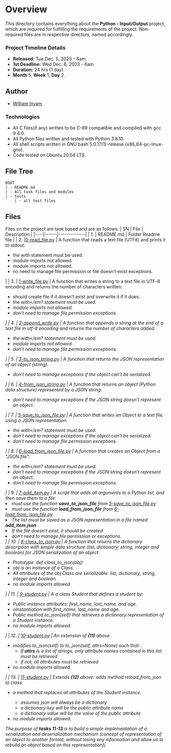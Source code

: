 # Overview #

This directory contains everything about the **Python - Input/Output** project, which are required for fulfilling the requirements of the project. Non-required files are in respective directors, named accordingly.

### Project Timeline Details ###
- **Released:** Tue Dec. 5, 2023 - 6am.
- **1st Deadline:** Wed Dec. 6, 2023 - 6am.
- **Duration:** 24 hrs (1 day).
- **Month** 5, **Week** 1, **Day** 2.

## Author ##
- [William Inyam](https://github.com/thecypherzen/)

### Technologies ##
- All C files(if any) written to be C-89 compatible and compiled with gcc 9.4.0.
- All Python files written and tested with Python 3.8.10.
- All shell scripts written in GNU bash 5.0.17(1)-release (x86_64-pc-linux-gnu).
- Code tested on Ubuntu 20.04 LTS.

## File Tree ##
	ROOT
	| - README.md
	| - All task files and modules
	| - tests
		| - all test files


## Files ##
Files on the project are task based and are as follows:
| SN | File | Description |
|----|------|-------------|
| 1. | README.md | Folder Readme file |
| 2. |[0-read_file.py](https://github.com/thecypherzen/alx-higher_level_programming/blob/main/0x0B-python-input_output/0-read_file.py)  | A function that reads a text file (UTF8) and prints it to stdout:<ul><li>the <em>with</em> statement must be used.</li><li>module imports not allowed.</li><li>module imports not allowed.</li><li>no need to manage file permission or file doesn't exist exceptions.</li></ul>|
| 3. | [1-write_file.py](https://github.com/thecypherzen/alx-higher_level_programming/blob/main/0x0B-python-input_output/1-write_file.py) | A function that writes a string to a text file in UTF-8 encoding and returns the number of characters written:<ul><li>should create file if it doesn't exist and overwrite it if it does.</li><li>the <em>with</em? statement must be used.</li><li>module imports not allowed.</li><li>don’t need to manage file permission exceptions.</li></ul> |
| 4. | [2-append_write.py](https://github.com/thecypherzen/alx-higher_level_programming/blob/main/0x0B-python-input_output/2-append_write.py) | A function that appends a string at the end of a text file in utf-8 encoding and returns the number of characters added:<ul><li>the <em>with</em? statement must be used.</li><li>module imports not allowed.</li><li>don’t need to manage file permission exceptions.</li></ul> |
| 5. | [3-to_json_string.py](https://github.com/thecypherzen/alx-higher_level_programming/blob/main/0x0B-python-input_output/3-to_json_string.py) | A function that returns the JSON representation of an object (string).<ul><li>don’t need to manage exceptions if the object can’t be serialized.</li></ul> |
| 6. | [4-from_json_string.py](https://github.com/thecypherzen/alx-higher_level_programming/blob/main/0x0B-python-input_output/4-from_json_string.py) | A function that returns an object (Python data structure) represented by a JSON string:<ul><li>don’t need to manage exceptions if the JSON string doesn’t represent an object.</li></ul> |
| 7. | [5-save_to_json_file.py](https://github.com/thecypherzen/alx-higher_level_programming/blob/main/0x0B-python-input_output/5-save_to_json_file.py) | A function that writes an Object to a text file, using a JSON representation:<ul><li>the <em>with</em? statement must be used.</li><li>don’t need to manage exceptions if the object can’t be serialized.</li><li>don’t need to manage file permission exceptions.</li></ul> |
| 8. | [6-load_from_json_file.py](https://github.com/thecypherzen/alx-higher_level_programming/blob/main/0x0B-python-input_output/6-load_from_json_file.py) | A function that creates an Object from a *“JSON file”*:<ul><li>the <em>with</em? statement must be used.</li><li>don’t need to manage exceptions if the JSON string doesn’t represent an object.</li><li>don’t need to manage file permission exceptions.</li></ul> |
| 9. | [7-add_item.py](https://github.com/thecypherzen/alx-higher_level_programming/blob/main/0x0B-python-input_output/7-add_item.py) | A script that adds all arguments to a Python list, and then save them to a file:</li><li>must use the function **save_to_json_file** from [5-save_to_json_file.py](https://github.com/thecypherzen/alx-higher_level_programming/blob/main/0x0B-python-input_output/5-save_to_json_file.py)</li><li>must use the function **load_from_json_file** from [6-load_from_json_file.py](https://github.com/thecypherzen/alx-higher_level_programming/blob/main/0x0B-python-input_output/6-load_from_json_file.py).</li><li>The list must be saved as a JSON representation in a file named **add_item.json**</li><li>If the file doesn’t exist, it should be created</li><li>don’t need to manage file permission or exceptions.</li></ul> |
| 10. | [8-class_to_json.py](https://github.com/thecypherzen/alx-higher_level_programming/blob/main/0x0B-python-input_output/8-class_to_json.py) | A function that returns the dictionary description with simple data structure (list, dictionary, string, integer and boolean) for JSON serialization of an object:<ul><li>Prototype: def class_to_json(obj):</li><li>obj is an instance of a Class.</li><li>All attributes of the obj Class are serializable: list, dictionary, string, integer and boolean.</li><li>no module imports allowed.</li></ul> |
| 11. | [9-student.py](https://github.com/thecypherzen/alx-higher_level_programming/blob/main/0x0B-python-input_output/9-student.py) | A a class Student that defines a student by:<ul><li>Public instance attributes: *first_name*, *last_name*, and *age*.</li><li>oInstantiation with first_name, last_name and age.</li><li>Public method *to_json(self)* that retrieves a dictionary representation of a Student instance.</li><li>no module imports allowed.</li></ul> |
| 12. | [10-student.py](https://github.com/thecypherzen/alx-higher_level_programming/blob/main/0x0B-python-input_output/10-student.py) | An extension of **(11)** above:<ul><li>modifies *to_json(self)* to *to_json(self, attrs=None)* such that: .<ul><li>If **attrs** is a list of strings, only attribute names contained in this list must be retrieved</li><li>if not, all attributes must be retrieved</li></ul></li><li>no module imports allowed.</li></ul> |
| 13. | [11-student.py](https://github.com/thecypherzen/alx-higher_level_programming/blob/main/0x0B-python-input_output/11-student.py) | Extends **(12)** above: adds method *reload_from_json* to class: <ul><li>a method that replaces all attributes of the Student instance.</li><ul><li>assumes json will always be a dictionary</li><li>a dictionary key will be the public attribute name</li><li>a dictionary value will be the value of the public attribute</li></ul><li>no module imports allowed.</li></ul> *The purpose of **tasks 11-13** is to build a simple implementation of a serialization and deserialization mechanism (concept of representation of an object to another format, without losing any information and allow us to rebuild an object based on this representation)*|

